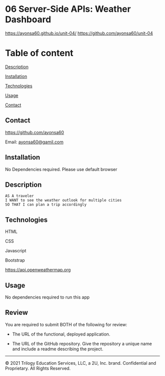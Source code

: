 # 06 Server-Side APIs: Weather Dashboard

https://ayonsa60.github.io/unit-04/
https://github.com/ayonsa60/unit-04

# Table of content
[Description](#Description)

[Installation](#Installation)

[Technologies](#Technologies)

[Usage](#Usage)

[Contact](#Contact)



## Contact
https://github.com/ayonsa60

Email: ayonsa60@gamil.com

## Installation
No Dependencies required. Please use default browser

## Description

```
AS A traveler
I WANT to see the weather outlook for multiple cities
SO THAT I can plan a trip accordingly
```
## Technologies
HTML

CSS

Javascript

Bootstrap

https://api.openweathermap.org

## Usage
No dependencies required to run this app

## Review

You are required to submit BOTH of the following for review:

* The URL of the functional, deployed application.

* The URL of the GitHub repository. Give the repository a unique name and include a readme describing the project.

- - -
© 2021 Trilogy Education Services, LLC, a 2U, Inc. brand. Confidential and Proprietary. All Rights Reserved.
